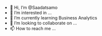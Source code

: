 - 👋 Hi, I’m @Saadatsamo
- 👀 I’m interested in ...
- 🌱 I’m currently learning Business Analytics
- 💞️ I’m looking to collaborate on ...
- 📫 How to reach me ...

<!---
Saadatsamo/Saadatsamo is a ✨ special ✨ repository because its `README.md` (this file) appears on your GitHub profile.
You can click the Preview link to take a look at your changes.
--->

